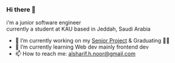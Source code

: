 ### Hi there 👋
i'm a junior software engineer </br>
currently a student at KAU based in Jeddah, Saudi Arabia
<!--
**NoorAlsharif/NoorAlsharif** is a ✨ _special_ ✨ repository because its `README.md` (this file) appears on your GitHub profile.

Here are some ideas to get you started:

- 🔭 I’m currently working on ...
- 🌱 I’m currently learning ...
- 👯 I’m looking to collaborate on ...
- 🤔 I’m looking for help with ...
- 💬 Ask me about ...
- 📫 How to reach me: ...
- 😄 Pronouns: ...
- ⚡ Fun fact: ...
-->
- 🔭 I’m currently working on my <a href ="https://github.com/NoorAlsharif/House-of-Used-Art">Senior Project<a> & Graduating 👩‍🎓
- 🌱 I’m currently learning Web dev mainly frontend dev
- 📫 How to reach me: alsharif.h.noor@gmail.com
